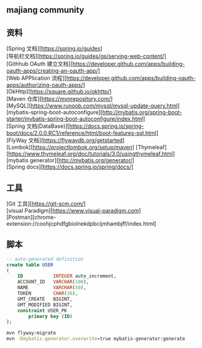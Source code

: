 ## majiang community


## 资料
[Spring 文档][https://spring.io/guides]   
[导航栏文档][https://spring.io/guides/gs/serving-web-content/]   
[Githhub OAuth 建立文档][https://developer.github.com/apps/building-oauth-apps/creating-an-oauth-app/]  
[Web APPlication 流程][https://developer.github.com/apps/building-oauth-apps/authorizing-oauth-apps/]     
[OkHttp][https://square.github.io/okhttp/]  
[Maven 仓库][https://mvnrepository.com/]  
[MySQL][https://www.runoob.com/mysql/mysql-update-query.html]   
[mybatis-spring-boot-autoconfigure][http://mybatis.org/spring-boot-starter/mybatis-spring-boot-autoconfigure/index.html]    
[Spring 文档(DataBase)][https://docs.spring.io/spring-boot/docs/2.0.0.RC1/reference/html/boot-features-sql.html]  
[FlyWay 文档][https://flywaydb.org/getstarted]    
[Lombok][https://projectlombok.org/setup/maven]
[Thymeleaf][https://www.thymeleaf.org/doc/tutorials/3.0/usingthymeleaf.html]    
[mybatis generator][http://mybatis.org/generator/]  
[Spring docs][https://docs.spring.io/spring/docs/]



## 工具
[Git 工具][https://git-scm.com/]  
[visual Paradigm][https://www.visual-paradigm.com]  
[Postman][chrome-extension://coohjcphdfgbiolnekdpbcijmhambjff/index.html]


## 脚本
```sql
-- auto-generated definition
create table USER
(
    ID           INTEGER auto_increment,
    ACCOUNT_ID   VARCHAR(100),
    NAME         VARCHAR(50),
    TOKEN        CHAR(36),
    GMT_CREATE   BIGINT,
    GMT_MODIFIED BIGINT,
    constraint USER_PK
        primary key (ID)
);
```

```bash
mvn flyway:migrate
mvn -Dmybatis.generator.overwrite=true mybatis-generator:generate
```